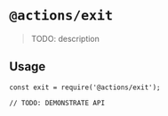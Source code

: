 # `@actions/exit`

> TODO: description

## Usage

```
const exit = require('@actions/exit');

// TODO: DEMONSTRATE API
```
